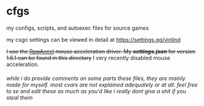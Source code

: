 # cfgs
my configs, scripts, and autoexec files for source games

my csgo settings can be viewed in detail at https://settings.gg/vinlind

~~I use the [RawAccel](https://github.com/a1xd/rawaccel) mouse acceleration driver. My ***settings.json*** for version 1.6.1 can be found in this directory~~ I very recently disabled mouse acceleration.

###### while i do provide comments on some parts these files, they are mainly made for myself. most cvars are not explained adequately or at all. feel free to se and edit these as much as you'd like i really dont give a shit if you steal them
